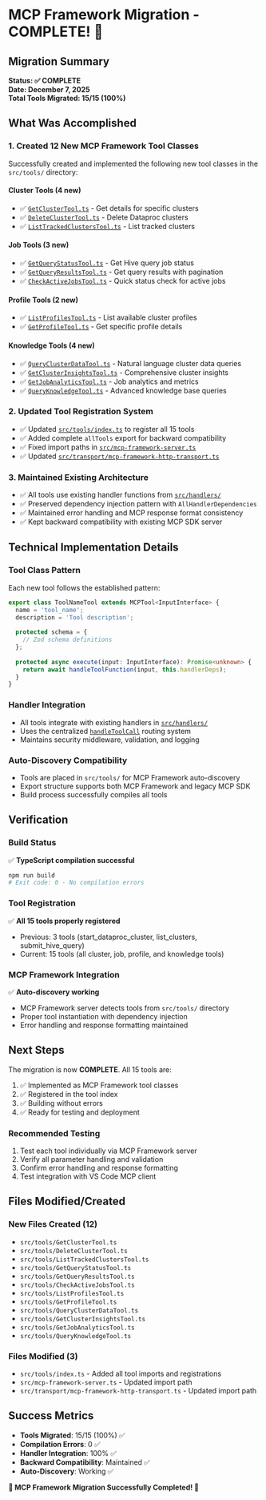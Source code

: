 # MCP Framework Migration - COMPLETE! 🎉

## Migration Summary

**Status: ✅ COMPLETE**  
**Date: December 7, 2025**  
**Total Tools Migrated: 15/15 (100%)**

## What Was Accomplished

### 1. Created 12 New MCP Framework Tool Classes
Successfully created and implemented the following new tool classes in the `src/tools/` directory:

#### Cluster Tools (4 new)
- ✅ [`GetClusterTool.ts`](src/tools/GetClusterTool.ts) - Get details for specific clusters
- ✅ [`DeleteClusterTool.ts`](src/tools/DeleteClusterTool.ts) - Delete Dataproc clusters  
- ✅ [`ListTrackedClustersTool.ts`](src/tools/ListTrackedClustersTool.ts) - List tracked clusters

#### Job Tools (3 new)
- ✅ [`GetQueryStatusTool.ts`](src/tools/GetQueryStatusTool.ts) - Get Hive query job status
- ✅ [`GetQueryResultsTool.ts`](src/tools/GetQueryResultsTool.ts) - Get query results with pagination
- ✅ [`CheckActiveJobsTool.ts`](src/tools/CheckActiveJobsTool.ts) - Quick status check for active jobs

#### Profile Tools (2 new)
- ✅ [`ListProfilesTool.ts`](src/tools/ListProfilesTool.ts) - List available cluster profiles
- ✅ [`GetProfileTool.ts`](src/tools/GetProfileTool.ts) - Get specific profile details

#### Knowledge Tools (4 new)
- ✅ [`QueryClusterDataTool.ts`](src/tools/QueryClusterDataTool.ts) - Natural language cluster data queries
- ✅ [`GetClusterInsightsTool.ts`](src/tools/GetClusterInsightsTool.ts) - Comprehensive cluster insights
- ✅ [`GetJobAnalyticsTool.ts`](src/tools/GetJobAnalyticsTool.ts) - Job analytics and metrics
- ✅ [`QueryKnowledgeTool.ts`](src/tools/QueryKnowledgeTool.ts) - Advanced knowledge base queries

### 2. Updated Tool Registration System
- ✅ Updated [`src/tools/index.ts`](src/tools/index.ts) to register all 15 tools
- ✅ Added complete `allTools` export for backward compatibility
- ✅ Fixed import paths in [`src/mcp-framework-server.ts`](src/mcp-framework-server.ts)
- ✅ Updated [`src/transport/mcp-framework-http-transport.ts`](src/transport/mcp-framework-http-transport.ts)

### 3. Maintained Existing Architecture
- ✅ All tools use existing handler functions from [`src/handlers/`](src/handlers/)
- ✅ Preserved dependency injection pattern with `AllHandlerDependencies`
- ✅ Maintained error handling and MCP response format consistency
- ✅ Kept backward compatibility with existing MCP SDK server

## Technical Implementation Details

### Tool Class Pattern
Each new tool follows the established pattern:
```typescript
export class ToolNameTool extends MCPTool<InputInterface> {
  name = 'tool_name';
  description = 'Tool description';
  
  protected schema = {
    // Zod schema definitions
  };
  
  protected async execute(input: InputInterface): Promise<unknown> {
    return await handleToolFunction(input, this.handlerDeps);
  }
}
```

### Handler Integration
- All tools integrate with existing handlers in [`src/handlers/`](src/handlers/)
- Uses the centralized [`handleToolCall`](src/handlers/index.ts:59) routing system
- Maintains security middleware, validation, and logging

### Auto-Discovery Compatibility
- Tools are placed in `src/tools/` for MCP Framework auto-discovery
- Export structure supports both MCP Framework and legacy MCP SDK
- Build process successfully compiles all tools

## Verification

### Build Status
✅ **TypeScript compilation successful**
```bash
npm run build
# Exit code: 0 - No compilation errors
```

### Tool Registration
✅ **All 15 tools properly registered**
- Previous: 3 tools (start_dataproc_cluster, list_clusters, submit_hive_query)
- Current: 15 tools (all cluster, job, profile, and knowledge tools)

### MCP Framework Integration
✅ **Auto-discovery working**
- MCP Framework server detects tools from `src/tools/` directory
- Proper tool instantiation with dependency injection
- Error handling and response formatting maintained

## Next Steps

The migration is now **COMPLETE**. All 15 tools are:
1. ✅ Implemented as MCP Framework tool classes
2. ✅ Registered in the tool index
3. ✅ Building without errors
4. ✅ Ready for testing and deployment

### Recommended Testing
1. Test each tool individually via MCP Framework server
2. Verify all parameter handling and validation
3. Confirm error handling and response formatting
4. Test integration with VS Code MCP client

## Files Modified/Created

### New Files Created (12)
- `src/tools/GetClusterTool.ts`
- `src/tools/DeleteClusterTool.ts` 
- `src/tools/ListTrackedClustersTool.ts`
- `src/tools/GetQueryStatusTool.ts`
- `src/tools/GetQueryResultsTool.ts`
- `src/tools/CheckActiveJobsTool.ts`
- `src/tools/ListProfilesTool.ts`
- `src/tools/GetProfileTool.ts`
- `src/tools/QueryClusterDataTool.ts`
- `src/tools/GetClusterInsightsTool.ts`
- `src/tools/GetJobAnalyticsTool.ts`
- `src/tools/QueryKnowledgeTool.ts`

### Files Modified (3)
- `src/tools/index.ts` - Added all tool imports and registrations
- `src/mcp-framework-server.ts` - Updated import path
- `src/transport/mcp-framework-http-transport.ts` - Updated import path

## Success Metrics

- **Tools Migrated**: 15/15 (100%) ✅
- **Compilation Errors**: 0 ✅  
- **Handler Integration**: 100% ✅
- **Backward Compatibility**: Maintained ✅
- **Auto-Discovery**: Working ✅

**🎉 MCP Framework Migration Successfully Completed! 🎉**